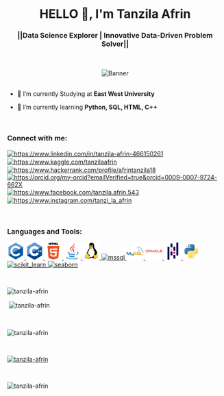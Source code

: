 <h1 align="center">HELLO 👋, I'm Tanzila Afrin</h1>
<h3 align="center">||Data Science Explorer | Innovative Data-Driven Problem Solver||</h3>
<br>
<br>
<div align="center">
  <img src="https://img.freepik.com/premium-vector/vector-illustration-programmer-flat-design-style_844724-3899.jpg" alt="Banner" width="600" />
</div>
<br>

- 🔭 I’m currently Studying at **East West University**

- 🌱 I’m currently learning **Python, SQL, HTML, C++**

<br>

<h3 align="left">Connect with me:</h3>
<p align="left">
<a href="https://linkedin.com/in/https://www.linkedin.com/in/tanzila-afrin-466150261" target="blank"><img align="center" src="https://raw.githubusercontent.com/rahuldkjain/github-profile-readme-generator/master/src/images/icons/Social/linked-in-alt.svg" alt="https://www.linkedin.com/in/tanzila-afrin-466150261" height="30" width="40" /></a>
<a href="https://www.kaggle.com/tanzilaafrin" target="blank"><img align="center" src="https://raw.githubusercontent.com/rahuldkjain/github-profile-readme-generator/master/src/images/icons/Social/kaggle.svg" alt="https://www.kaggle.com/tanzilaafrin" height="30" width="40" /></a>
<a href="https://www.hackerrank.com/profile/afrintanzila18" target="blank"><img align="center" src="https://raw.githubusercontent.com/rahuldkjain/github-profile-readme-generator/master/src/images/icons/Social/hackerrank.svg" alt="https://www.hackerrank.com/profile/afrintanzila18" height="30" width="40" /></a>
  <a href="https://orcid.org/my-orcid?emailVerified=true&orcid=0009-0007-9724-662X" target="blank"><img align="center" src="https://raw.githubusercontent.com/rahuldkjain/github-profile-readme-generator/master/src/images/icons/Social/orcid.svg" alt="https://orcid.org/my-orcid?emailVerified=true&orcid=0009-0007-9724-662X" height="30" width="40" /></a>
<a href="https://fb.com/https://www.facebook.com/tanzila.afrin.543" target="blank"><img align="center" src="https://raw.githubusercontent.com/rahuldkjain/github-profile-readme-generator/master/src/images/icons/Social/facebook.svg" alt="https://www.facebook.com/tanzila.afrin.543" height="30" width="40" /></a>
<a href="https://instagram.com/https://www.instagram.com/tanzi_la_afrin" target="blank"><img align="center" src="https://raw.githubusercontent.com/rahuldkjain/github-profile-readme-generator/master/src/images/icons/Social/instagram.svg" alt="https://www.instagram.com/tanzi_la_afrin" height="30" width="40" /></a>

</p>
<br>
<h3 align="left">Languages and Tools:</h3>
<p align="left"> <a href="https://www.cprogramming.com/" target="_blank" rel="noreferrer"> <img src="https://raw.githubusercontent.com/devicons/devicon/master/icons/c/c-original.svg" alt="c" width="40" height="40"/> </a> <a href="https://www.w3schools.com/cpp/" target="_blank" rel="noreferrer"> <img src="https://raw.githubusercontent.com/devicons/devicon/master/icons/cplusplus/cplusplus-original.svg" alt="cplusplus" width="40" height="40"/> </a> <a href="https://www.w3.org/html/" target="_blank" rel="noreferrer"> <img src="https://raw.githubusercontent.com/devicons/devicon/master/icons/html5/html5-original-wordmark.svg" alt="html5" width="40" height="40"/> </a> <a href="https://www.java.com" target="_blank" rel="noreferrer"> <img src="https://raw.githubusercontent.com/devicons/devicon/master/icons/java/java-original.svg" alt="java" width="40" height="40"/> </a> <a href="https://www.linux.org/" target="_blank" rel="noreferrer"> <img src="https://raw.githubusercontent.com/devicons/devicon/master/icons/linux/linux-original.svg" alt="linux" width="40" height="40"/> </a> <a href="https://www.microsoft.com/en-us/sql-server" target="_blank" rel="noreferrer"> <img src="https://www.svgrepo.com/show/303229/microsoft-sql-server-logo.svg" alt="mssql" width="40" height="40"/> </a> <a href="https://www.mysql.com/" target="_blank" rel="noreferrer"> <img src="https://raw.githubusercontent.com/devicons/devicon/master/icons/mysql/mysql-original-wordmark.svg" alt="mysql" width="40" height="40"/> </a> <a href="https://www.oracle.com/" target="_blank" rel="noreferrer"> <img src="https://raw.githubusercontent.com/devicons/devicon/master/icons/oracle/oracle-original.svg" alt="oracle" width="40" height="40"/> </a> <a href="https://pandas.pydata.org/" target="_blank" rel="noreferrer"> <img src="https://raw.githubusercontent.com/devicons/devicon/2ae2a900d2f041da66e950e4d48052658d850630/icons/pandas/pandas-original.svg" alt="pandas" width="40" height="40"/> </a> <a href="https://www.python.org" target="_blank" rel="noreferrer"> <img src="https://raw.githubusercontent.com/devicons/devicon/master/icons/python/python-original.svg" alt="python" width="40" height="40"/> </a> <a href="https://scikit-learn.org/" target="_blank" rel="noreferrer"> <img src="https://upload.wikimedia.org/wikipedia/commons/0/05/Scikit_learn_logo_small.svg" alt="scikit_learn" width="40" height="40"/> </a> <a href="https://seaborn.pydata.org/" target="_blank" rel="noreferrer"> <img src="https://seaborn.pydata.org/_images/logo-mark-lightbg.svg" alt="seaborn" width="40" height="40"/> </a> </p>
<br>
<p><img align="left" src="https://github-readme-stats.vercel.app/api/top-langs?username=tanzila-afrin&show_icons=true&locale=en&layout=compact" alt="tanzila-afrin" /></p>
<br>
<p>&nbsp;<img align="center" src="https://github-readme-stats.vercel.app/api?username=tanzila-afrin&show_icons=true&locale=en" alt="tanzila-afrin" /></p>
<br>
<p><img align="center" src="https://github-readme-streak-stats.herokuapp.com/?user=tanzila-afrin&" alt="tanzila-afrin" /></p>
<br>
<p align="left"> <a href="https://github.com/ryo-ma/github-profile-trophy"><img src="https://github-profile-trophy.vercel.app/?username=tanzila-afrin" alt="tanzila-afrin" /></a> </p>
<br>
<p align="left"> <img src="https://komarev.com/ghpvc/?username=tanzila-afrin&label=Profile%20views&color=0e75b6&style=flat" alt="tanzila-afrin" /> </p>
<br>
